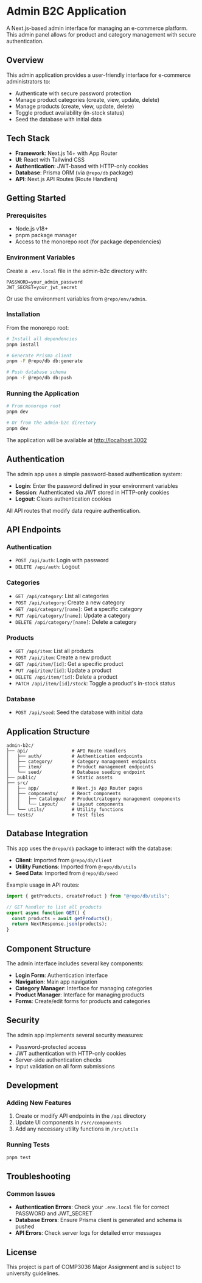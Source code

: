 # Admin B2C Application

A Next.js-based admin interface for managing an e-commerce platform. This admin panel allows for product and category management with secure authentication.

## Overview

This admin application provides a user-friendly interface for e-commerce administrators to:

- Authenticate with secure password protection
- Manage product categories (create, view, update, delete)
- Manage products (create, view, update, delete)
- Toggle product availability (in-stock status)
- Seed the database with initial data

## Tech Stack

- **Framework**: Next.js 14+ with App Router
- **UI**: React with Tailwind CSS
- **Authentication**: JWT-based with HTTP-only cookies
- **Database**: Prisma ORM (via `@repo/db` package)
- **API**: Next.js API Routes (Route Handlers)

## Getting Started

### Prerequisites

- Node.js v18+
- pnpm package manager
- Access to the monorepo root (for package dependencies)

### Environment Variables

Create a `.env.local` file in the admin-b2c directory with:

```
PASSWORD=your_admin_password
JWT_SECRET=your_jwt_secret
```

Or use the environment variables from `@repo/env/admin`.

### Installation

From the monorepo root:

```bash
# Install all dependencies
pnpm install

# Generate Prisma client
pnpm -F @repo/db db:generate

# Push database schema
pnpm -F @repo/db db:push
```

### Running the Application

```bash
# From monorepo root
pnpm dev

# Or from the admin-b2c directory
pnpm dev
```

The application will be available at [http://localhost:3002](http://localhost:3002)

## Authentication

The admin app uses a simple password-based authentication system:

- **Login**: Enter the password defined in your environment variables
- **Session**: Authenticated via JWT stored in HTTP-only cookies
- **Logout**: Clears authentication cookies

All API routes that modify data require authentication.

## API Endpoints

### Authentication
- `POST /api/auth`: Login with password
- `DELETE /api/auth`: Logout

### Categories
- `GET /api/category`: List all categories
- `POST /api/category`: Create a new category
- `GET /api/category/[name]`: Get a specific category
- `PUT /api/category/[name]`: Update a category
- `DELETE /api/category/[name]`: Delete a category

### Products
- `GET /api/item`: List all products
- `POST /api/item`: Create a new product
- `GET /api/item/[id]`: Get a specific product
- `PUT /api/item/[id]`: Update a product
- `DELETE /api/item/[id]`: Delete a product
- `PATCH /api/item/[id]/stock`: Toggle a product's in-stock status

### Database
- `POST /api/seed`: Seed the database with initial data

## Application Structure

```
admin-b2c/
├── api/                # API Route Handlers
│   ├── auth/           # Authentication endpoints
│   ├── category/       # Category management endpoints
│   ├── item/           # Product management endpoints
│   └── seed/           # Database seeding endpoint
├── public/             # Static assets
├── src/
│   ├── app/            # Next.js App Router pages
│   ├── components/     # React components
│   │   ├── Catalogue/  # Product/category management components
│   │   └── Layout/     # Layout components
│   └── utils/          # Utility functions
└── tests/              # Test files
```

## Database Integration

This app uses the `@repo/db` package to interact with the database:

- **Client**: Imported from `@repo/db/client`
- **Utility Functions**: Imported from `@repo/db/utils`
- **Seed Data**: Imported from `@repo/db/seed`

Example usage in API routes:

```typescript
import { getProducts, createProduct } from "@repo/db/utils";

// GET handler to list all products
export async function GET() {
  const products = await getProducts();
  return NextResponse.json(products);
}
```

## Component Structure

The admin interface includes several key components:

- **Login Form**: Authentication interface
- **Navigation**: Main app navigation
- **Category Manager**: Interface for managing categories
- **Product Manager**: Interface for managing products
- **Forms**: Create/edit forms for products and categories

## Security

The admin app implements several security measures:

- Password-protected access
- JWT authentication with HTTP-only cookies
- Server-side authentication checks
- Input validation on all form submissions

## Development

### Adding New Features

1. Create or modify API endpoints in the `/api` directory
2. Update UI components in `/src/components`
3. Add any necessary utility functions in `/src/utils`

### Running Tests

```bash
pnpm test
```

## Troubleshooting

### Common Issues

- **Authentication Errors**: Check your `.env.local` file for correct PASSWORD and JWT_SECRET
- **Database Errors**: Ensure Prisma client is generated and schema is pushed
- **API Errors**: Check server logs for detailed error messages

## License

This project is part of COMP3036 Major Assignment and is subject to university guidelines.